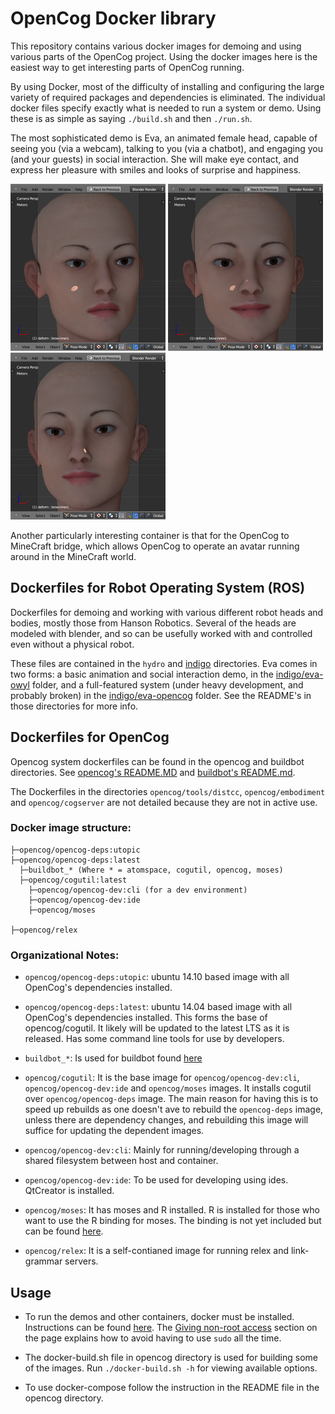 # OpenCog Docker library
This repository contains various docker images for demoing and using
various parts of the OpenCog project. Using the docker images here is
the easiest way to get interesting parts of OpenCog running.

By using Docker, most of the difficulty of installing and configuring
the large variety of required packages and dependencies is eliminated.
The individual docker files specify exactly what is needed to run a
system or demo.  Using these is as simple as saying `./build.sh` and
then `./run.sh`.

The most sophisticated demo is Eva, an animated female head, capable
of seeing you (via a webcam), talking to you (via a chatbot), and
engaging you (and your guests) in social interaction.  She will
make eye contact, and express her pleasure with smiles and looks
of surprise and happiness.

![Eva Splash 1](indigo/Eva-1-small.png) ![Eva Splash 2](indigo/Eva-2-small.png) ![Eva Splash 3](indigo/Eva-3-small.png)

Another particularly interesting container is that for the OpenCog to
MineCraft bridge, which allows OpenCog to operate an avatar running
around in the MineCraft world.

## Dockerfiles for Robot Operating System (ROS)
Dockerfiles for demoing and working with various different robot heads
and bodies, mostly those from Hanson Robotics. Several of the heads are
modeled with blender, and so can be usefully worked with and controlled
even without a physical robot.

These files are contained in the `hydro` and [indigo](indigo)
directories. Eva comes in two forms: a basic animation and social
interaction demo, in the [indigo/eva-owyl](indigo/eva-owyl) folder,
and a full-featured system (under heavy development, and probably broken)
in the [indigo/eva-opencog](indigo/eva-opencog) folder.  See the
README's in those directories for more info.

## Dockerfiles for OpenCog
Opencog system dockerfiles can be found in the opencog and buildbot
directories.  See [opencog's README.MD](opencog/README.md)
and [buildbot's README.md](buildbot/README.md).

The Dockerfiles in the directories `opencog/tools/distcc`,
`opencog/embodiment` and `opencog/cogserver` are not detailed because
they are not in active use.

### Docker image structure:

    ├─opencog/opencog-deps:utopic
    ├─opencog/opencog-deps:latest
      ├─buildbot_* (Where * = atomspace, cogutil, opencog, moses)
      ├─opencog/cogutil:latest
        ├─opencog/opencog-dev:cli (for a dev environment)
        ├─opencog/opencog-dev:ide
        ├─opencog/moses

    ├─opencog/relex

### Organizational Notes:

* `opencog/opencog-deps:utopic`: ubuntu 14.10 based image with all OpenCog's
   dependencies installed.

* `opencog/opencog-deps:latest`: ubuntu 14.04 based image with all OpenCog's
   dependencies installed. This forms the base of opencog/cogutil. It
   likely will be updated to the latest LTS as it is released. Has some command
   line tools for use by developers.

* `buildbot_*`: Is used for buildbot found [here](buildbot.opencog.org:8010)

* `opencog/cogutil`: It is the base image for `opencog/opencog-dev:cli`,
   `opencog/opencog-dev:ide` and `opencog/moses` images. It installs cogutil
   over `opencog/opencog-deps` image. The main reason for having this is to
   speed up rebuilds as one doesn't ave to rebuild the `opencog-deps` image,
   unless there are dependency changes, and rebuilding this image will suffice
   for updating the dependent images.

* `opencog/opencog-dev:cli`: Mainly for running/developing through a shared
   filesystem between host and container.

* `opencog/opencog-dev:ide`: To be used for developing using ides. QtCreator
   is installed.

* `opencog/moses`: It has moses and R installed. R is installed for those
   who want to use the R binding for moses. The binding is not yet
   included but can be found [here](https://github.com/mjsduncan/Rmoses).

* `opencog/relex`: It is a self-contianed image for running relex and
   link-grammar servers.

## Usage
* To run the demos and other containers, docker must be installed.
  Instructions can be found [here](https://docs.docker.com/installation/).
  The [Giving non-root access](https://docs.docker.com/installation/ubuntulinux/#giving-non-root-access)
  section on the page explains how to avoid having to use `sudo` all the time.

* The docker-build.sh file in opencog directory is used for building
  some of the images. Run `./docker-build.sh -h` for viewing available
  options.

* To use docker-compose follow the instruction in the README file in the
  opencog directory.

